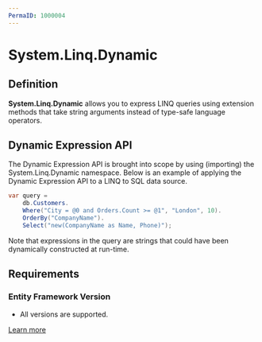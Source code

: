 ```yaml
---
PermaID: 1000004
---
```


# System.Linq.Dynamic

## Definition

**System.Linq.Dynamic** allows you to express LINQ queries using extension methods that take string arguments instead of type-safe language operators.

## Dynamic Expression API

The Dynamic Expression API is brought into scope by using (importing) the System.Linq.Dynamic namespace. Below is an example of applying the Dynamic Expression API to a LINQ to SQL data source.


```csharp
var query =
    db.Customers.
    Where("City = @0 and Orders.Count >= @1", "London", 10).
    OrderBy("CompanyName").
    Select("new(CompanyName as Name, Phone)");
```

Note that expressions in the query are strings that could have been dynamically constructed at run-time.


## Requirements

### Entity Framework Version

 - All versions are supported.

[Learn more](http://blog.vavstech.com/2014/08/systemlinqdynamic-documentation.html)
